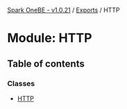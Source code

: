 [Spark OneBE - v1.0.21](../README.md) / [Exports](../modules.md) / HTTP

# Module: HTTP

## Table of contents

### Classes

- [HTTP](../classes/HTTP.HTTP-1.md)
